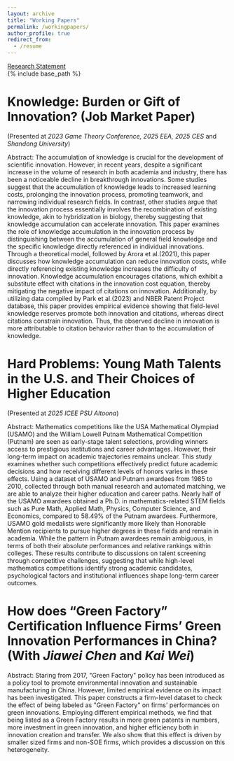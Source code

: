 ```yaml
---
layout: archive
title: "Working Papers"
permalink: /workingpapers/
author_profile: true
redirect_from:
  - /resume
---
```

<a href="/files/Research Statement.docx">Research Statement</a><br>
{% include base_path %}

Knowledge: Burden or Gift of Innovation? (Job Market Paper)
======
(Presented at *2023 Game Theory Conference, 2025 EEA, 2025 CES* and *Shandong University*)

Abstract: The accumulation of knowledge is crucial for the development of scientific innovation. However, in recent years, despite a significant increase in the volume of research in both academia and industry, there has been a noticeable decline in breakthrough innovations. Some studies suggest that the accumulation of knowledge leads to increased learning costs, prolonging the innovation process, promoting teamwork, and narrowing individual research fields. In contrast, other studies argue that the innovation process essentially involves the recombination of existing knowledge, akin to hybridization in biology, thereby suggesting that knowledge accumulation can accelerate innovation. This paper examines the role of knowledge accumulation in the innovation process by distinguishing between the accumulation of general field knowledge and the specific knowledge directly referenced in individual innovations. Through a theoretical model, followed by Arora et al.(2021), this paper discusses how knowledge accumulation can reduce innovation costs, while directly referencing existing knowledge increases the difficulty of innovation. Knowledge accumulation encourages citations, which exhibit a substitute effect with citations in the innovation cost equation, thereby mitigating the negative impact of citations on innovation. Additionally, by utilizing data compiled by Park et al.(2023) and NBER Patent Project database, this paper provides empirical evidence showing that field-level knowledge reserves promote both innovation and citations, whereas direct citations constrain innovation. Thus, the observed decline in innovation is more attributable to citation behavior rather than to the accumulation of knowledge.

Hard Problems: Young Math Talents in the U.S. and Their Choices of Higher Education
======
(Presented at *2025 ICEE PSU Altoona*)

Abstract: Mathematics competitions like the USA Mathematical Olympiad (USAMO) and the William Lowell Putnam Mathematical Competition (Putnam) are seen as early-stage talent selections, providing winners access to prestigious institutions and career advantages. However, their long-term impact on academic trajectories remains unclear. This study examines whether such competitions effectively predict future academic decisions and how receiving different levels of honors varies in these effects. Using a dataset of USAMO and Putnam awardees from 1985 to 2010, collected through both manual research and automated matching, we are able to analyze
their higher education and career paths. Nearly half of the USAMO awardees obtained a Ph.D. in mathematics-related STEM fields such as Pure Math, Applied Math, Physics, Computer Science, and Economics, compared to 58.49% of the Putnam awardees. Furthermore, USAMO gold medalists were significantly more likely than Honorable Mention recipients to pursue higher degrees in these fields and remain in academia. While the pattern in Putnam awardees remain ambiguous, in terms of both their absolute performances and relative rankings within colleges. These results contribute to discussions on talent screening through competitive challenges, suggesting that while high-level mathematics competitions identify strong academic candidates, psychological factors and institutional influences shape long-term career outcomes.

How does “Green Factory” Certification Influence Firms’ Green Innovation Performances in China? (With *Jiawei Chen* and *Kai Wei*)
======
Abstract: Staring from 2017, "Green Factory" policy has been introduced as a policy tool to promote environmental innovation and sustainable manufacturing in China. However, limited empirical evidence on its impact has been investigated. This paper constructs a firm-level dataset to check the effect of being labeled as "Green Factory" on firms' performances on green innovations. Employing different empirical methods, we find that being listed as a Green Factory results in more green patents in numbers, more investment in green innovation, and higher efficiency both in innovation creation and transfer. We also show that this effect is driven by smaller sized firms and non-SOE firms, which provides a discussion on this heterogeneity.

